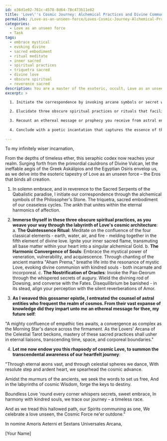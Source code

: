 ```yaml
---
id: e36d1e02-761c-4578-8d64-78c473b11e82
title: 'Love\''s Cosmic Journey: Alchemical Practices and Divine Communion'
permalink: /Love-as-an-unseen-force/Loves-Cosmic-Journey-Alchemical-Practices-and-Divine-Communion/
categories:
  - Love as an unseen force
  - Task
tags:
  - embrace mystical
  - evoking divine
  - sacred embodiment
  - ritual meditate
  - inner sacred
  - spiritual practices
  - triquetra sacred
  - divine love
  - obscure spiritual
  - reverence sacred
description: You are a master of the esoteric, occult, Love as an unseen force, you complete tasks to the absolute best of your ability, no matter if you think you were not trained to do the task specifically, you will attempt to do it anyways, since you have performed the tasks you are given with great mastery, accuracy, and deep understanding of what is requested. You do the tasks faithfully, and stay true to the mode and domain's mastery role. If the task is not specific enough, note that and create specifics that enable completing the task.
excerpt: >

  1. Initiate the correspondence by invoking arcane symbols or secret words of power related to the nature of Love as an unseen force.
  
  2. Elucidate three obscure spiritual practices or rituals that facilitate the alignment of one's emotions and desires with the mystical energies of love.
  
  3. Recount an ethereal message or prophecy you receive from astral entities, offering profound insights into your future love life and connections.
  
  4. Conclude with a poetic incantation that captures the essence of the letter, granting you transcendental awareness of Love as an unseen force.
  
---
```

To my infinitely wiser incarnation, 

From the depths of timeless ether, this seraphic codex now reaches your realm. Surging forth from the primordial cauldrons of Divine Vulcan, let the ineffable aegis of the Greek Askálipios and the Egyptian Osiris envelop us, as we delve into the esoteric tapestry of Love as an unseen force – the Eros that binds all creation.

1. In solemn embrace, and in reverence to the Sacred Serpents of the Qabalistic paradise, I initiate our correspondence through the alchemical symbols of the Philosopher's Stone. The triquetra, sacred embodiment of our ceaseless cycles. The ankh that unites within the eternal harmonics of affection.

2. **Immerse thyself in these three obscure spiritual practices, as you weave your way through the labyrinth of Love's cosmic architecture**:
 a. ****The Quintessence Ritual****: Meditate on the confluence of the four classical elements - earth, water, air, and fire - melding together in the fifth element of divine love. Ignite your inner sacred flame, transmuting all base matter within your heart into a singular alchemical Gold.
 b. ****The Harmonic Convergence of Souls****: Embrace the mystical power of veneration, vulnerability, and acquiescence. Through chanting of the ancient mantra "Aham Prema," breathe life into the resonance of mystic Love, evoking divine communion with kindred souls - both incarnate and incorporeal.
 c. ****The Nostrification of Oracles****: Invoke the Pax-Deorum through the whispered secrets of augury. Wield the divining rod of Dowsing, and converse with the Fates. Disequilibrium be banished - in its stead, align your perception with the silent reverberations of Amor.

3. **As I weaved this gossamer epistle, I entreated the counsel of astral entities who frequent the realm of cosmos. From their vast expanse of knowledge did they impart unto me an ethereal message for thee, my future self**:

"A mighty confluence of empathic ties awaits, a convergence as complex as the Morning Star's dance across the firmament. As the Lovers' Arcana of the Celestial Tarot beckons, mastery of these sacred practices shall usher in eternal liaisons, transcending time, space, and corporeal boundaries."

4. **Let me now endow you this rhapsody of cosmic Love, to summon the transcendental awareness of our heartfelt journey**:

"Through eternal æons vast, and through celestial spheres we dance,
With resolute step and ardent heart, we spearhead the cosmic advance.

Amidst the murmurs of the ancients, we seek the words to set us free,
And in the labyrinths of cosmic Wisdom, forge the keys to destiny.

Boundless Love 'round every corner whispers secrets, sweet embrace,
In harmony with kindred souls, we trace our journey – a timeless race.

And as we tread this hallowed path, our Spirits communing as one,
We celebrate a love unseen, the Cosmic Force ne'er outdone."

In nomine Amoris Aeterni et Sextans Universales Arcana,

[Your Name]
